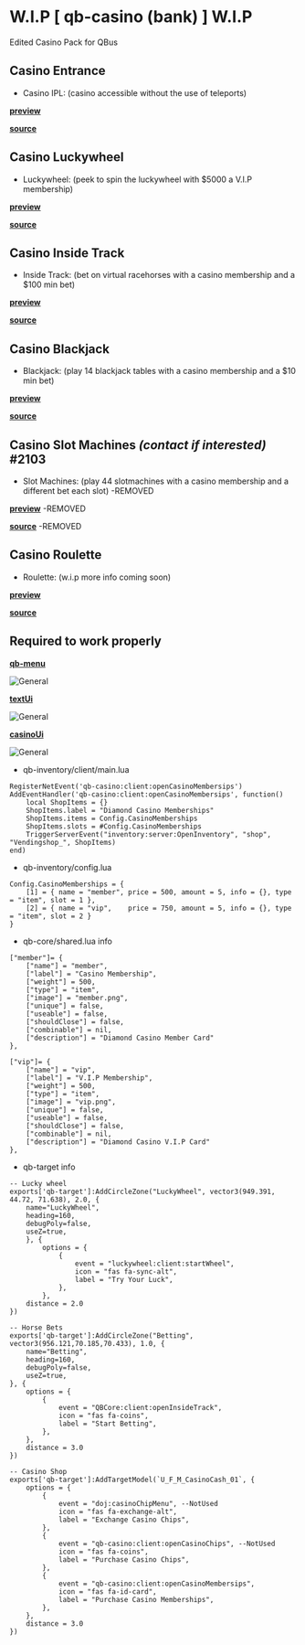 # W.I.P [ qb-casino (bank) ] W.I.P


Edited Casino Pack for QBus



## Casino Entrance
- Casino IPL: (casino accessible without the use of teleports)

**[preview](https://streamable.com/jem98k)**

**[source](https://forum.cfx.re/t/cayo-perico-casino-dlc-ipl-loader/2099391)**

## Casino Luckywheel
- Luckywheel: (peek to spin the luckywheel with $5000 a V.I.P membership)

**[preview](https://streamable.com/ucv48w)**

**[source](https://github.com/Sn0wBiT/esx_tpnrp_luckywheel)**



## Casino Inside Track
- Inside Track: (bet on virtual racehorses with a casino membership and a $100 min bet)
 
**[preview](https://streamable.com/m5eyk)**

**[source](https://github.com/MRV6/mp_insidetrack)**

## Casino Blackjack
- Blackjack: (play 14 blackjack tables with a casino membership and a $10 min bet)

**[preview](https://streamable.com/jpabhl)**

**[source](https://github.com/Xinerki/kgv-blackjack)**


## Casino Slot Machines *(contact if interested)* </dojwun>#2103
- Slot Machines: (play 44 slotmachines with a casino membership and a different bet each slot) -REMOVED

**[preview](https://streamable.com/5xwkki)** -REMOVED

**[source](https://forum.cfx.re/t/qb-casino-slots-machine-with-sounds/4766305)** -REMOVED


## Casino Roulette
- Roulette: (w.i.p more info coming soon)

**[preview](https://streamable.com/85vjqc)**

**[source](https://forum.cfx.re/t/standalone-paid-aquiver-casino-roulette/2925508)**

## Required to work properly
**[qb-menu](https://github.com/qbcore-framework/qb-menu)**

![General](https://i.imgur.com/hDbTfbt.png)

**[textUi](https://github.com/dojwun/textUi)**

![General](https://i.imgur.com/ywWq9sT.png)


**[casinoUi](https://github.com/dojwun/casinoUi)**

![General](https://i.imgur.com/9fPvYyv.png)


- qb-inventory/client/main.lua
```
RegisterNetEvent('qb-casino:client:openCasinoMembersips')
AddEventHandler('qb-casino:client:openCasinoMembersips', function()
    local ShopItems = {}
    ShopItems.label = "Diamond Casino Memberships"
    ShopItems.items = Config.CasinoMemberships
    ShopItems.slots = #Config.CasinoMemberships
    TriggerServerEvent("inventory:server:OpenInventory", "shop", "Vendingshop_", ShopItems)
end)
```
- qb-inventory/config.lua
```
Config.CasinoMemberships = {
    [1] = { name = "member", price = 500, amount = 5, info = {}, type = "item", slot = 1 },
    [2] = { name = "vip",    price = 750, amount = 5, info = {}, type = "item", slot = 2 }
}
```

- qb-core/shared.lua info
```
["member"]= {
    ["name"] = "member",
    ["label"] = "Casino Membership",
    ["weight"] = 500,
    ["type"] = "item",
    ["image"] = "member.png",
    ["unique"] = false,
    ["useable"] = false,
    ["shouldClose"] = false,
    ["combinable"] = nil,
    ["description"] = "Diamond Casino Member Card"
},

["vip"]= {
    ["name"] = "vip",
    ["label"] = "V.I.P Membership",
    ["weight"] = 500,
    ["type"] = "item",
    ["image"] = "vip.png",
    ["unique"] = false,
    ["useable"] = false,
    ["shouldClose"] = false,
    ["combinable"] = nil,
    ["description"] = "Diamond Casino V.I.P Card"
},
```
- qb-target info
```
-- Lucky wheel
exports['qb-target']:AddCircleZone("LuckyWheel", vector3(949.391, 44.72, 71.638), 2.0, {
    name="LuckyWheel",
    heading=160,
    debugPoly=false,
    useZ=true,
    }, {
        options = {
            {
                event = "luckywheel:client:startWheel",
                icon = "fas fa-sync-alt",
                label = "Try Your Luck",
            },
        },
    distance = 2.0 
})

-- Horse Bets
exports['qb-target']:AddCircleZone("Betting", vector3(956.121,70.185,70.433), 1.0, {
    name="Betting",
    heading=160,
    debugPoly=false,
    useZ=true,
}, {
    options = {
        {
            event = "QBCore:client:openInsideTrack",
            icon = "fas fa-coins",
            label = "Start Betting",
        },
    },
    distance = 3.0 
})

-- Casino Shop
exports['qb-target']:AddTargetModel(`U_F_M_CasinoCash_01`, {
	options = {
        { 
            event = "doj:casinoChipMenu", --NotUsed
            icon = "fas fa-exchange-alt",
            label = "Exchange Casino Chips", 
        },
        {
            event = "qb-casino:client:openCasinoChips", --NotUsed
            icon = "fas fa-coins",
            label = "Purchase Casino Chips", 
        },
        {
            event = "qb-casino:client:openCasinoMembersips", 
            icon = "fas fa-id-card",
            label = "Purchase Casino Memberships", 
        },
	},
	distance = 3.0 
})
```


